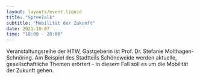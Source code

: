 ```yaml
---
layout: layouts/event.liquid
title: "SpreeTalk"
subtitle: "Mobilität der Zukunft"
date: 2021-10-07
time: "18:00 - 20:00"
---
```


Veranstaltungsreihe der HTW, Gastgeberin ist Prof. Dr. Stefanie Molthagen-Schnöring. Am Beispiel des Stadtteils Schöneweide werden aktuelle, gesellschaftliche Themen erörtert - in diesem Fall soll es um die Mobilität der Zukunft gehen.
